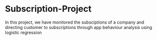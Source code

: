 # Subscription-Project

 In this project, we have monitored the subsciptions of a company and directing customer to subscriptions through app behaviour analysis using logistic regression
